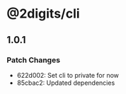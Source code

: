 # @2digits/cli

## 1.0.1

### Patch Changes

- 622d002: Set cli to private for now
- 85cbac2: Updated dependencies
